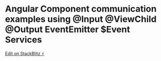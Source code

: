# Angular Component communication examples using @Input @ViewChild @Output EventEmitter $Event Services 

[Edit on StackBlitz ⚡️](https://stackblitz.com/edit/angular-p4ipva)
